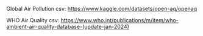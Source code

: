 Global Air Pollution csv: https://www.kaggle.com/datasets/open-aq/openaq

WHO Air Quality csv: https://www.who.int/publications/m/item/who-ambient-air-quality-database-(update-jan-2024)
